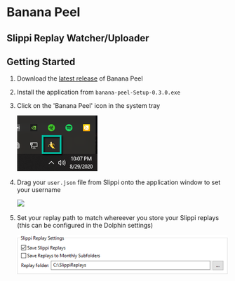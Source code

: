 # Banana Peel

## Slippi Replay Watcher/Uploader

## Getting Started

1) Download the [latest release](https://github.com/andrew-brainerd/banana-peel/releases/download/v0.3.0/banana-peel-Setup-0.3.0.exe) of Banana Peel

2) Install the application from `banana-peel-Setup-0.3.0.exe`

3) Click on the 'Banana Peel' icon in the system tray

   ![Tray Icon](./docs/tray_icon.png)

4) Drag your `user.json` file from Slippi onto the application window to set your username

   ![](http://gfycat.com/PoshSplendidBrahmanbull.gif)

5) Set your replay path to match whereever you store your Slippi replays (this can be configured in the Dolphin settings)

   ![Tray Icon](./docs/dolphin_config.png)